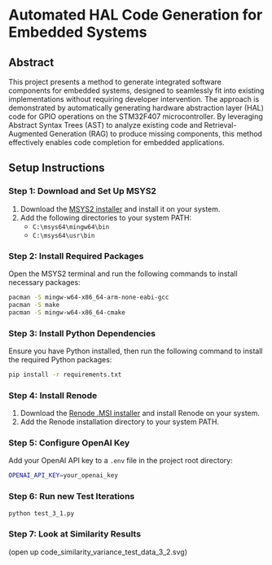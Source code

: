 # Automated HAL Code Generation for Embedded Systems

## Abstract
This project presents a method to generate integrated software components for embedded systems, designed to seamlessly fit into existing implementations without requiring developer intervention. The approach is demonstrated by automatically generating hardware abstraction layer (HAL) code for GPIO operations on the STM32F407 microcontroller. By leveraging Abstract Syntax Trees (AST) to analyze existing code and Retrieval-Augmented Generation (RAG) to produce missing components, this method effectively enables code completion for embedded applications.

## Setup Instructions

### Step 1: Download and Set Up MSYS2
1. Download the [MSYS2 installer](https://www.msys2.org/) and install it on your system.
2. Add the following directories to your system PATH:
   - `C:\msys64\mingw64\bin`
   - `C:\msys64\usr\bin`

### Step 2: Install Required Packages
Open the MSYS2 terminal and run the following commands to install necessary packages:

```bash
pacman -S mingw-w64-x86_64-arm-none-eabi-gcc
pacman -S make
pacman -S mingw-w64-x86_64-cmake
```

### Step 3: Install Python Dependencies
Ensure you have Python installed, then run the following command to install the required Python packages:

```bash
pip install -r requirements.txt
```

### Step 4: Install Renode
1. Download the [Renode .MSI installer](https://renode.io/download) and install Renode on your system.
2. Add the Renode installation directory to your system PATH.
   
### Step 5: Configure OpenAI Key
Add your OpenAI API key to a `.env` file in the project root directory:

```bash
OPENAI_API_KEY=your_openai_key
```

### Step 6: Run new Test Iterations

```bash
python test_3_1.py
```

### Step 7: Look at Similarity Results

(open up code_similarity_variance_test_data_3_2.svg)
